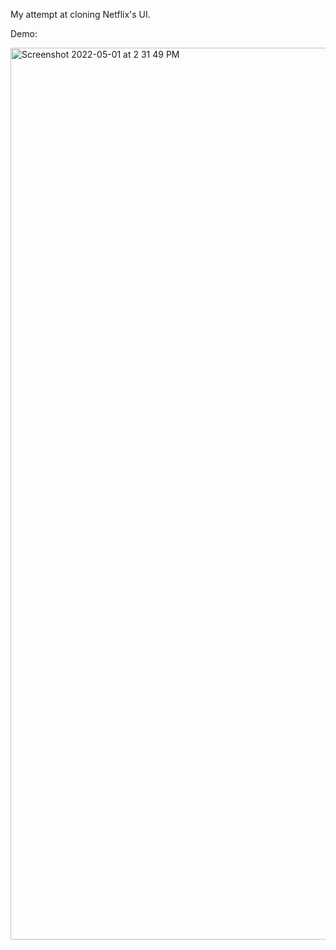 My attempt at cloning Netflix's UI. 

Demo:

<img width="1427" alt="Screenshot 2022-05-01 at 2 31 49 PM" src="https://user-images.githubusercontent.com/26146104/166139194-a5d33f26-1a85-4018-9957-0fec1efe055e.png">
